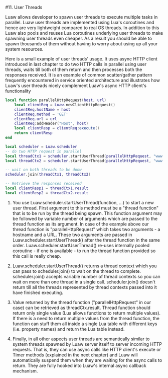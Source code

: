 #11. User Threads

Luaw allows developer to spawn user threads to execute multiple tasks in parallel. Luaw user threads are implemented using Lua's coroutines and hence are very lightweight compared to real OS threads. In addition to this Luaw also pools and reuses Lua coroutines underlying user threads to make spawning user threads even cheaper. As a result you should be able to spawn thousands of them without having to worry about using up all your system resources.

Here is a small example of user threads' usage. It uses async HTTP client introduced in last chapter to do two HTTP calls in parallel using user threads, waits till both of them return and then processes both the responses received. It is an example of common scatter/gather pattern frequently encountered in service oriented architecture and illustrates how Luaw's user threads nicely complement Luaw's async HTTP client's functionality

```lua
local function parallelHttpRequest(host, url)
    local clientReq = Luaw.newClientHttpRequest()
    clientReq.hostName = host
    clientReq.method = 'GET'
    clientReq.url = url
    clientReq:addHeader("Host", host)
    local clientResp = clientReq:execute()
    return clientResp
end

local scheduler = Luaw.scheduler
-- do two HTTP request in parallel
local threadCtx1 = scheduler.startUserThread(parallelHttpRequest, "www.google.com", "/")
local threadCtx2 = scheduler.startUserThread(parallelHttpRequest, "www.facebook.com", "/")

-- wait on both threads to be donw
scheduler.join(threadCtx1, threadCtx2)

-- Retrieve the responses received
local clientResp1 = threadCtx1.result
local clientResp2 = threadCtx2.result
```

1. You use Luaw.scheduler.startUserThread(function, ...) to start a new user thread. First argument to this method must be a "thread function" that is to be run by the thread being spawn. This function argument may be followed by variable number of arguments which are passed to the thread function as its argument. In case of the example above our thread function is "parallelHttpRequest" which takes two arguments - a hostname and a URL. These two arguments are passed in Luaw.scheduler.startUserThread() after the thread function in the same order. Luaw.scheduler.startUserThread() re-uses internally pooled coroutine - if one is available - to run the thread function provided so this call is really cheap.

2. Luaw.scheduler.startUserThread() returns a thread context which you can pass to scheduler.join() to wait on the thread to complete. scheduler.join() accepts variable number of thread contexts so you can wait on more than one thread in a single call. scheduler.join() doesn't return till all the threads represented by thread contexts passed into it have finished executing.

3. Value returned by the thread function ("parallelHttpRequest" in our case) can be retrieved as threadCtx.result. Thread function should return only single value (Lua allows functions to return multiple values). If there is a need to return multiple values from the thread function, the function can stuff them all inside a single Lua table with different keys (i.e. property names) and return the Lua table instead.

4. Finally, in all other aspects user threads are semantically similar to system threads spawned by Luaw server itself to server incoming HTTP requests. That is, they can use async calls like HTTP client's execute or Timer methods (explained in the next chapter) and Luaw will automatically suspend them when they are waiting for the async calls to return. They are fully hooked into Luaw's internal async callback mechanism.
